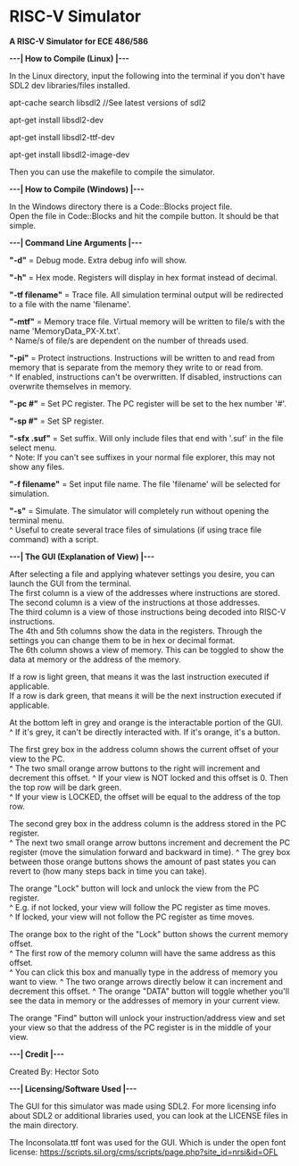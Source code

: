 # RISC-V Simulator
**A RISC-V Simulator for ECE 486/586**

**---| How to Compile (Linux) |---**

In the Linux directory, input the following into the terminal if you don't have SDL2 dev libraries/files installed.

apt-cache search libsdl2            //See latest versions of sdl2

apt-get install libsdl2-dev

apt-get install libsdl2-ttf-dev

apt-get install libsdl2-image-dev

Then you can use the makefile to compile the simulator.

**---| How to Compile (Windows) |---**

In the Windows directory there is a Code::Blocks project file.  
Open the file in Code::Blocks and hit the compile button. It should be that simple.

**---| Command Line Arguments |---**

**"-d"** = Debug mode. Extra debug info will show.

**"-h"** = Hex mode. Registers will display in hex format instead of decimal.

**"-tf filename"** = Trace file. All simulation terminal output will be redirected to a file with the name 'filename'.

**"-mtf"** = Memory trace file. Virtual memory will be written to file/s with the name 'MemoryData_PX-X.txt'.  
^ Name/s of file/s are dependent on the number of threads used.

**"-pi"** = Protect instructions. Instructions will be written to and read from memory that is separate from the memory they write to or read from.  
^ If enabled, instructions can't be overwritten. If disabled, instructions can overwrite themselves in memory.

**"-pc #"** = Set PC register. The PC register will be set to the hex number '#'.

**"-sp #"** = Set SP register.

**"-sfx .suf"** = Set suffix. Will only include files that end with '.suf' in the file select menu.  
^ Note: If you can't see suffixes in your normal file explorer, this may not show any files.

**"-f filename"** = Set input file name. The file 'filename' will be selected for simulation.

**"-s"** = Simulate. The simulator will completely run without opening the terminal menu.  
^ Useful to create several trace files of simulations (if using trace file command) with a script.

**---| The GUI (Explanation of View) |---**

After selecting a file and applying whatever settings you desire, you can launch the GUI from the terminal.  
The first column is a view of the addresses where instructions are stored.  
The second column is a view of the instructions at those addresses.  
The third column is a view of those instructions being decoded into RISC-V instructions.  
The 4th and 5th columns show the data in the registers. Through the settings you can change them to be in hex or decimal format.  
The 6th column shows a view of memory. This can be toggled to show the data at memory or the address of the memory.

If a row is light green, that means it was the last instruction executed if applicable.  
If a row is dark green, that means it will be the next instruction executed if applicable.

At the bottom left in grey and orange is the interactable portion of the GUI.  
^ If it's grey, it can't be directly interacted with. If it's orange, it's a button.

The first grey box in the address column shows the current offset of your view to the PC.  
^ The two small orange arrow buttons to the right will increment and decrement this offset.
^ If your view is NOT locked and this offset is 0. Then the top row will be dark green.  
^ If your view is LOCKED, the offset will be equal to the address of the top row.

The second grey box in the address column is the address stored in the PC register.  
^ The next two small orange arrow buttons increment and decrement the PC register (move the simulation forward and backward in time).
^ The grey box between those orange buttons shows the amount of past states you can revert to (how many steps back in time you can take).

The orange "Lock" button will lock and unlock the view from the PC register.  
^ E.g. if not locked, your view will follow the PC register as time moves.  
^ If locked, your view will not follow the PC register as time moves.

The orange box to the right of the "Lock" button shows the current memory offset.  
^ The first row of the memory column will have the same address as this offset.  
^ You can click this box and manually type in the address of memory you want to view.
^ The two orange arrows directly below it can increment and decrement this offset.
^ The orange "DATA" button will toggle whether you'll see the data in memory or the addresses of memory in your current view.

The orange "Find" button will unlock your instruction/address view and set your view so that the address of the PC register is in the middle of your view.

**---| Credit |---**

Created By: Hector Soto

**---| Licensing/Software Used |---**

The GUI for this simulator was made using SDL2. For more licensing info about SDL2 or additional libraries used, you can look at the LICENSE files in the main directory.

The Inconsolata.ttf font was used for the GUI. Which is under the open font license: https://scripts.sil.org/cms/scripts/page.php?site_id=nrsi&id=OFL
